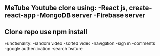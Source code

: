 MeTube
Youtube clone using:
-React js, create-react-app
-MongoDB server
-Firebase server
---------------------------------------------------
Clone repo
use npm install
---------------------------------------------------
Functionality:
-random video
-sorted video
-navigation
-sign in
-comments
-google authentication
-search feature